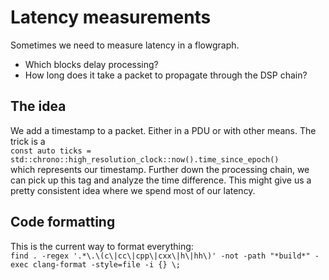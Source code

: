 # Latency measurements

Sometimes we need to measure latency in a flowgraph. 

* Which blocks delay processing?
* How long does it take a packet to propagate through the DSP chain?

## The idea

We add a timestamp to a packet. Either in a PDU or with other means. The trick is a<br>
`const auto ticks = std::chrono::high_resolution_clock::now().time_since_epoch()`<br>
which represents our timestamp. Further down the processing chain, we can pick up this tag and analyze the time difference. This might give us a pretty consistent idea where we spend most of our latency.


## Code formatting
This is the current way to format everything:<br>
`find . -regex '.*\.\(c\|cc\|cpp\|cxx\|h\|hh\)' -not -path "*build*" -exec clang-format -style=file -i {} \;`
